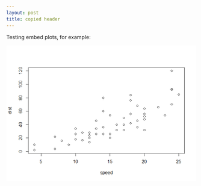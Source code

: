 ```yaml
---
layout: post
title: copied header
---
```


Testing embed plots, for example:

![relative path](/images/unnamed-chunk-2-1.png)


